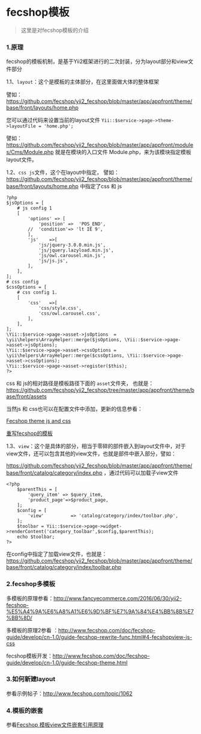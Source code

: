 fecshop模板
===========

> 这里是对fecshop模板的介绍


### 1.原理

fecshop的模板机制，是基于Yii2框架进行的二次封装，分为layout部分和view文件部分


1.1、`layout`：这个是模板的主体部分，在这里面做大体的整体框架


譬如：https://github.com/fecshop/yii2_fecshop/blob/master/app/appfront/theme/base/front/layouts/home.php

您可以通过代码来设置当前的layout文件
`Yii::$service->page->theme->layoutFile = 'home.php';`

譬如：https://github.com/fecshop/yii2_fecshop/blob/master/app/appfront/modules/Cms/Module.php
就是在模块的入口文件 Module.php，来为该模块指定模板layout文件。

1.2、`css js`文件，这个在layout中指定，
譬如：https://github.com/fecshop/yii2_fecshop/blob/master/app/appfront/theme/base/front/layouts/home.php
中指定了css 和 js

```
?php
$jsOptions = [
	# js config 1
	[
		'options' => [
			'position' =>  'POS_END',
		//	'condition'=> 'lt IE 9',
		],
		'js'	=>[
			'js/jquery-3.0.0.min.js',
			'js/jquery.lazyload.min.js',
			'js/owl.carousel.min.js',
			'js/js.js',
		],
	],
];
# css config
$cssOptions = [
	# css config 1.
	[
		'css'	=>[
			'css/style.css',
			'css/owl.carousel.css',
		],
	],
];
\Yii::$service->page->asset->jsOptions 	= \yii\helpers\ArrayHelper::merge($jsOptions, \Yii::$service->page->asset->jsOptions);
\Yii::$service->page->asset->cssOptions = \yii\helpers\ArrayHelper::merge($cssOptions, \Yii::$service->page->asset->cssOptions);				
\Yii::$service->page->asset->register($this);
?>

```

css 和 js的相对路径是模板路径下面的 `asset`文件夹，
也就是：https://github.com/fecshop/yii2_fecshop/tree/master/app/appfront/theme/base/front/assets

当然js 和 css也可以在配置文件中添加，更新的信息参看：

[Fecshop theme js and css](http://www.fecshop.com/doc/fecshop-guide/develop/cn-1.0/guide-fecshop-js-css.html)

[重写fecshop的模板](http://www.fecshop.com/doc/fecshop-guide/develop/cn-1.0/guide-fecshop-rewrite-func.html#4-fecshopview-js-css)

1.3、`view`：这个是具体的部分，相当于零碎的部件嵌入到layout文件中，对于
view文件，还可以包含其他的view文件，也就是部件中嵌入部分，譬如：

https://github.com/fecshop/yii2_fecshop/blob/master/app/appfront/theme/base/front/catalog/category/index.php
，通过代码可以加载子view文件

```
<?php
    $parentThis = [
        'query_item' => $query_item,
        'product_page'=>$product_page,
    ];
    $config = [
        'view'  		=> 'catalog/category/index/toolbar.php',
    ];
    $toolbar = Yii::$service->page->widget->renderContent('category_toolbar',$config,$parentThis);
    echo $toolbar;
?>
```

在config中指定了加载view文件，也就是：https://github.com/fecshop/yii2_fecshop/blob/master/app/appfront/theme/base/front/catalog/category/index/toolbar.php




### 2.fecshop多模板

多模板的原理参看：http://www.fancyecommerce.com/2016/06/30/yii2-fecshop-%E5%A4%9A%E6%A8%A1%E6%9D%BF%E7%9A%84%E4%BB%8B%E7%BB%8D/

多模板的原理2参看 ：http://www.fecshop.com/doc/fecshop-guide/develop/cn-1.0/guide-fecshop-rewrite-func.html#4-fecshopview-js-css


fecshop模板开发：http://www.fecshop.com/doc/fecshop-guide/develop/cn-1.0/guide-fecshop-theme.html

### 3.如何新建layout

参看示例帖子：http://www.fecshop.com/topic/1062


### 4.模板的嵌套

参看[Fecshop 模板view文件嵌套引用原理](fecshop_theme_view.md)












